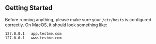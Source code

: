 
## Getting Started

Before running anything, please make sure your `/etc/hosts` is configured correctly. On MacOS, it should look something like:
```
127.0.0.1   app.testme.com
127.0.0.1   www.testme.com
```
